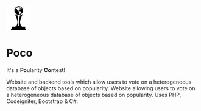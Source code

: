 ![Poco icon](https://github.com/Cygnut/Poco/blob/master/web/codeigniter/resources/img/content/PocoIcon-64x64-Transparent.png)
# Poco
It's a **Po**ularity **Co**ntest!

Website and backend tools which allow users to vote on a heterogeneous database of objects based on popularity. Website allowing users to vote on a heterogeneous database of objects based on popularity. Uses PHP, Codeigniter, Bootstrap & C#.
